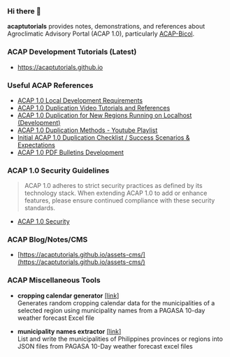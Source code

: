 ### Hi there 👋

**acaptutorials** provides notes, demonstrations, and references about Agroclimatic Advisory Portal (ACAP 1.0), particularly [ACAP-Bicol](https://amia-cis.github.io/).

### ACAP Development Tutorials (Latest)

- https://acaptutorials.github.io

### Useful ACAP References

- [ACAP 1.0 Local Development Requirements](https://acaptutorials.github.io/assets-cms/posts/post/?id=GcbgDmEmkDoGTWgM8SYZ)
- [ACAP 1.0 Duplication Video Tutorials and References](https://github.com/acaptutorials/assets-cms/wiki/ACAP-1.0-Duplication-Video-Tutorials-and-References)
- [ACAP 1.0 Duplication for New Regions Running on Localhost (Development)](https://acaptutorials.github.io/assets-cms/posts/post/?id=Teo2m6os7LZtsEi0nGWw)
- [ACAP 1.0 Duplication Methods - Youtube Playlist](https://youtube.com/playlist?list=PLk51OcRoDPHbXE_iVwmG_UwmsYwNOPoEP)
- [Initial ACAP 1.0 Duplication Checklist / Success Scenarios & Expectations](https://acaptutorials.github.io/assets-cms/posts/post/?id=83Nc7KofhEU91LJOOtQd)
- [ACAP 1.0 PDF Bulletins Development](https://acaptutorials.github.io/assets-cms/posts/post/?id=nDzwZ6Qu6OvS0UyLswkl)

### ACAP 1.0 Security Guidelines

> ACAP 1.0 adheres to strict security practices as defined by its technology stack. When extending ACAP 1.0 to add or enhance features, please ensure continued compliance with these security standards.

- [ACAP 1.0 Security](https://acaptutorials.github.io/assets-cms/posts/post/?id=83Nc7KofhEU91LJOOtQd#security)

### ACAP Blog/Notes/CMS

- [https://acaptutorials.github.io/assets-cms/](https://acaptutorials.github.io/assets-cms/)

### ACAP Miscellaneous Tools

- **cropping calendar generator** [[link]](https://github.com/ciatph/crop-calendar-generator)<br>
Generates random cropping calendar data for the municipalities of a selected region using municipality names from a PAGASA 10-day weather forecast Excel file

- **municipality names extractor** [[link]](https://github.com/ciatph/ph-municipalities)<br>
List and write the municipalities of Philippines provinces or regions into JSON files from PAGASA 10-Day weather forecast excel files 


